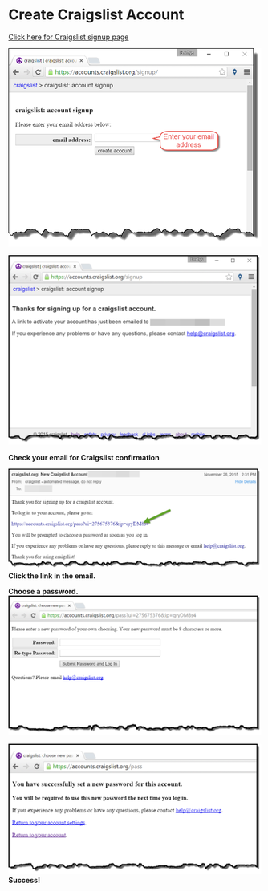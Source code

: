 # Create Craigslist Account

[Click here for Craigslist signup page](https://accounts.craigslist.org/signup/)

![Craiglist Signup](signup2.png)

![Confirmation](confirm.png)

**Check your email for Craigslist confirmation**

![Email Confirmation](confirm3.png)
**Click the link in the email.**

**Choose a password.**
![Choose Password](password.png)


![Success](success.png)
**Success!**